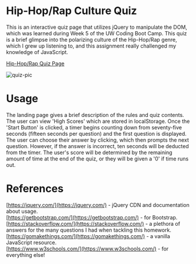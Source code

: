 # Hip-Hop/Rap Culture Quiz
This is an interactive quiz page that utilizes jQuery to manipulate the DOM, which was learned during Week 5 of the UW Coding Boot Camp. This quiz is a brief glimpse into the polarizing culture of the Hip-Hop/Rap genre, which I grew up listening to, and this assignment really challenged my knowledge of JavaScript.

[Hip-Hop/Rap Quiz Page](https://twopcz.github.io/Quiz-Game/)

![quiz-pic](https://github.com/twopcz/HW-4/blob/master/assets/images/quiz.png?raw=true)

# Usage
The landing page gives a brief description of the rules and quiz contents. The user can view 'High Scores' which are stored in localStorage. Once the 'Start Button' is clicked, a timer begins counting down from seventy-five seconds (fifteen seconds per question) and the first question is displayed. The user can choose their answer by clicking, which then prompts the next question. However, if the answer is incorrect, ten seconds will be deducted from the timer. The user's score will be determined by the remaining amount of time at the end of the quiz, or they will be given a '0' if time runs out.

# References
[https://jquery.com/](https://jquery.com/) - jQuery CDN and documentation about usage. <br>
[https://getbootstrap.com/](https://getbootstrap.com/) - for Bootstrap. <br>
[https://stackoverflow.com/](https://stackoverflow.com/) - a plethora of answers for the many questions I had when tackling this homework. <br>
[https://gomakethings.com/](https://gomakethings.com/) - a vanilla JavaScript resource. <br>
[https://www.w3schools.com/](https://www.w3schools.com/) - for everything else!
